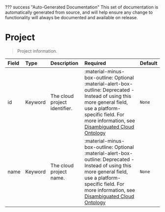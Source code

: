 ??? success "Auto-Generated Documentation"
    This set of documentation is automatically generated from source, and will help ensure any change to functionality will always be documented and available on release.

# Project

> Project information.

| Field | Type | Description | Required | Default |
| :--- | :--- | :--- | :--- | :--- |
| id | Keyword | The cloud project identifier. | :material-minus-box-outline: Optional :material-alert-box-outline: Deprecated - Instead of using this more general field, use a platform-specific field. For more information, see [Disambiguated Cloud Ontology](https://confluence.devtools.cse-cst.gc.ca/display/DASI2/Disambiguated+Cloud+Ontology) | `None` |
| name | Keyword | The cloud project name. | :material-minus-box-outline: Optional :material-alert-box-outline: Deprecated - Instead of using this more general field, use a platform-specific field. For more information, see [Disambiguated Cloud Ontology](https://confluence.devtools.cse-cst.gc.ca/display/DASI2/Disambiguated+Cloud+Ontology) | `None` |